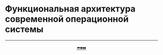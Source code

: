 # Функциональная архитектура современной операционной системы
---

<p align="center"> <a href=https://github.com/georgedem975/BookOS/blob/master/chapter_two/README.md>⬅️</a><a href=https://github.com/georgedem975/BookOS/blob/master/README.md>⏺</a><a href=>➡️</a></p>
